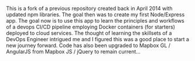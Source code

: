 This is a fork of a previous repository created back in April 2014 with updated npm libraries. The goal then was to create my first Node/Express app. The goal now is to use this app to learn the principles and workflows of a devops CI/CD pipeline employing Docker containers (for starters) deployed to cloud services. The thought of learning the skillsets of a DevOps Engineer intrigued me and I figured this was a good place to start a new journey forward. Code has also been upgraded to Mapbox GL / AngularJS from Mapbox JS / jQuery to remain current...
